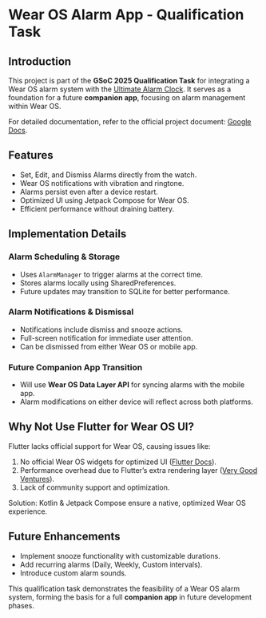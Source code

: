 # Wear OS Alarm App - Qualification Task

## Introduction
This project is part of the **GSoC 2025 Qualification Task** for integrating a Wear OS alarm system with the [Ultimate Alarm Clock](https://github.com/CCExtractor/ultimate_alarm_clock). It serves as a foundation for a future **companion app**, focusing on alarm management within Wear OS.

For detailed documentation, refer to the official project document: [Google Docs](https://docs.google.com/document/d/1taKun29BOqkpHbgkU0SdB0K-2pjz-hcU8WgJIgWeynM/edit?tab=t.0).
## Features
- Set, Edit, and Dismiss Alarms directly from the watch.
- Wear OS notifications with vibration and ringtone.
- Alarms persist even after a device restart.
- Optimized UI using Jetpack Compose for Wear OS.
- Efficient performance without draining battery.

## Implementation Details

### Alarm Scheduling & Storage
- Uses `AlarmManager` to trigger alarms at the correct time.
- Stores alarms locally using SharedPreferences.
- Future updates may transition to SQLite for better performance.

### Alarm Notifications & Dismissal
- Notifications include dismiss and snooze actions.
- Full-screen notification for immediate user attention.
- Can be dismissed from either Wear OS or mobile app.

### Future Companion App Transition
- Will use **Wear OS Data Layer API** for syncing alarms with the mobile app.
- Alarm modifications on either device will reflect across both platforms.

## Why Not Use Flutter for Wear OS UI?
Flutter lacks official support for Wear OS, causing issues like:
1. No official Wear OS widgets for optimized UI ([Flutter Docs](https://docs.flutter.dev)).
2. Performance overhead due to Flutter’s extra rendering layer ([Very Good Ventures](https://verygood.ventures/blog/building-wear-os-apps-with-flutter-a-very-good-guide?utm_source=chatgpt.com)).
3. Lack of community support and optimization.

Solution: Kotlin & Jetpack Compose ensure a native, optimized Wear OS experience.

## Future Enhancements
- Implement snooze functionality with customizable durations.
- Add recurring alarms (Daily, Weekly, Custom intervals).
- Introduce custom alarm sounds.

This qualification task demonstrates the feasibility of a Wear OS alarm system, forming the basis for a full **companion app** in future development phases.

